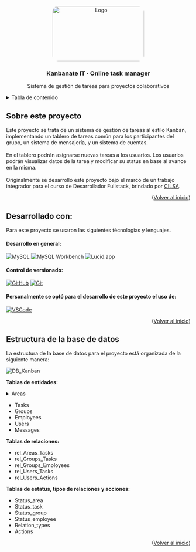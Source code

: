<!-- Improved compatibility of back to top link: See: https://github.com/othneildrew/Best-README-Template/pull/73 -->
<a id="readme-top"></a>

<!-- PROJECT LOGO -->
<br />
<div align="center">
  <a href="https://github.com/user-attachments/assets/825259a5-6541-41a5-bca8-17c579a46380">
    <img src="https://github.com/user-attachments/assets/825259a5-6541-41a5-bca8-17c579a46380" alt="Logo" width="250" height="150" style="border-radius:15px;">
  </a>

  <h3 align="center"> Kanbanate IT · Online task manager </h3>

  <p align="center">
    Sistema de gestión de tareas para proyectos colaborativos
    <br />
    <!--<a href="https://br1-o.github.io/bakery-store"><strong> Ver sitio en producción »</strong></a> -->
  </p>
</div>

<!-- TABLE OF CONTENTS -->
<details>
  <summary>Tabla de contenido </summary>
  <ol>
    <li><a href="#about"> Sobre el proyecto</a></li>
    <li><a href="#develop-with">Desarrollado con</a></li>
    <li><a href="#project-structure">Estructura del proyecto </a></li>
    <!--
    <li><a href="#design">Diseño </a></li>
    <li><a href="#preview">Vista previa </a></li>
    <li><a href="#getting-started"> Cómo instalarlo</a></li>
    -->
  </ol>
</details>


<a id="about"></a>
<!-- ABOUT THE PROJECT -->
## Sobre este proyecto

Este proyecto se trata de un sistema de gestión de tareas al estilo Kanban, implementando un tablero de tareas común para los participantes del grupo, un sistema de mensajería, y un sistema de cuentas.<br><br>
En el tablero podrán asignarse nuevas tareas a los usuarios. Los usuarios podrán visualizar datos de la tarea y modificar su status en base al avance en la misma.
<br><br>
Originalmente se desarrolló este proyecto bajo el marco de un trabajo integrador para el curso de Desarrollador Fullstack, brindado por [CILSA](https://www.cilsa.org/).

<p align="right">(<a href="#readme-top">Volver al inicio</a>)</p>

<a id="develop-with"></a>
## Desarrollado con:

Para este proyecto se usaron las siguientes técnologias y lenguajes<!-- y librerias:-->.

#### Desarrollo en general:

![MySQL](https://img.shields.io/badge/MySQL-4479A1?style=for-the-badge&logo=mysql&logoColor=white)
![MySQL Workbench](https://img.shields.io/badge/MySQL_Workbench-00758F?style=for-the-badge&logo=mysql&logoColor=white)
![Lucid.app](https://img.shields.io/badge/Lucid.app-FFAB00?style=for-the-badge&logo=data:image/svg+xml;base64,<BASE64_ENCODED_LOGO_HERE>&logoColor=white)

<!--#### Desarrollo en general:

* [![JavaScript][JavaScript.com]][JavaScript-url]
* [![CSS][CSS.com]][CSS-url]
* [![HTML][HTML.com]][HTML-url]
* [![Bootstrap][Bootstrap.com]][Bootstrap-url]

#### Librerias para funcionalidades:

[![AOS][AOS.com]][AOS-url]
[![SweetAlert][SweetAlert.com]][SweetAlert-url]
-->

#### Control de versionado: 
<!--y deploy de demo:-->

[![GitHub][GitHub.com]][GitHub-url]
[![Git][Git.com]][Git-url]
<!--
[![GitHub Pages][GitHubPages.com]][GitHubPages-url]
-->

#### Personalmente se optó para el desarrollo de este proyecto el uso de:

[![VSCode][VSCode.com]][VSCode-url]
<!-- [![LiveServer][LiveServer.com]][LiveServer-url] -->

<p align="right">(<a href="#readme-top">Volver al inicio</a>)</p>

<a id="project-structure"></a>
## Estructura de la base de datos

La estructura de la base de datos para el proyecto está organizada de la siguiente manera:

![DB_Kanban](https://github.com/user-attachments/assets/eddc9555-ab9f-497e-9324-99a7f53af68b)

**Tablas de entidades:**

<details>
  <summary> Areas </summary>
  <ul>
    <li>  
      Create:
      
      ```sh
      CREATE TABLE IF NOT EXISTS `Areas` (
        `id` INT auto_increment PRIMARY KEY,
        `name` VARCHAR(50) NOT NULL UNIQUE,
        `description` VARCHAR(100),
        `status` INT NOT NULL DEFAULT 1,
        FOREIGN KEY (`status`) REFERENCES `Status_area`(`id`),
        INDEX (`name`)
      );
      ```
  </li>
  <li>  
    Insert:  
      
      ```sh
      INSERT INTO `Areas`(`name`, `description`)
      VALUES 
        ('Producción','Creación de productos para la venta.'),
        ('Dirección','Controla todas las áreas de trabajo que se encuentran en la empresa.'),
        ('Administración','Encargada de la operación de la empresaa en sentido general, desde contrataciones, pagos a personal.'),
        ('Ventas', 'Distribuye los productos a cambio de dinero.'),
        ('Contabilidad', 'Llevan el registro contable de la actividad financiera de la empresa.');
      ```
  </li>
  <li>  
    Select - Join:
      
      ```sh
      SELECT g.id, a.name as 'area', s.name as 'status'
      FROM `Groups` as g
      JOIN Areas as a
      ON g.area = a.id
      JOIN Status_group as s
      ON g.status = s.id
      WHERE is_active = 1;
      ```
  </li>
</ul>
</details>

- Tasks
- Groups
- Employees
- Users
- Messages

**Tablas de relaciones:**
- rel_Areas_Tasks
- rel_Groups_Tasks
- rel_Groups_Employees
- rel_Users_Tasks
- rel_Users_Actions

**Tablas de estatus, tipos de relaciones y acciones:**
- Status_area
- Status_task
- Status_group
- Status_employee
- Relation_types
- Actions

<!--
```plaintext

└── 
    └── 
        └── 
            ├── 
            |    └── 
            ├── 
            |      └── 
            ├── 
            |  └── 
            |
            ├── 
            └── 
```
-->

<p align="right">(<a href="#readme-top">Volver al inicio</a>)</p>

<!--
<a id="design"></a>
## Diseño

## Paleta de colores

La paleta de colores usada para este proyecto fue:

![Main Color](https://img.shields.io/badge/Main%20Color-rgb(0%2C%200%2C%200)-black) <br>
![Secondary Color](https://img.shields.io/badge/Secondary%20Color-rgb(67%2C%2075%2C%2082)-darkgrey) <br>
![Font Primary Color](https://img.shields.io/badge/Font%20Primary%20Color-rgb(237%2C%20236%2C%20238)-lightgrey) <br>
![Font Secondary Color](https://img.shields.io/badge/Font%20Secondary%20Color-rgb(81%2C%2080%2C%2080)-grey) <br>
![Footer Background Color](https://img.shields.io/badge/Footer%20Background%20Color-rgb(17%2C%2017%2C%2017)-black) <br>

## Font

El font usado para este proyecto fue: 
* ![Font: Josefin Sans](https://img.shields.io/badge/Font-Josefin%20Sans-blue)

## Logotipo

El logo fue creado usando las herramientas de generación de imagenes de ![Gemini](https://img.shields.io/badge/Gemini-purple)

<a id="preview"></a>
## Vista previa

#### Pagina Principal (path: '/')

<a href="https://github.com/user-attachments/assets/60427fe9-9a30-4a34-8dad-bd6b9ce6b439" target="_blank">
  <img src="https://github.com/user-attachments/assets/60427fe9-9a30-4a34-8dad-bd6b9ce6b439" alt="documentation-main1" width="800"/>
</a>
<a href="https://github.com/user-attachments/assets/9d748898-bf71-4f81-aabf-661218c24f29" target="_blank">
  <img src="https://github.com/user-attachments/assets/9d748898-bf71-4f81-aabf-661218c24f29" alt="documentation-main2" width="800"/>
</a>

#### Tienda (path: '/#tienda')

<a href="https://github.com/user-attachments/assets/e15435fc-9514-49d5-b75f-a07d16e287f4" target="_blank">
  <img src="https://github.com/user-attachments/assets/e15435fc-9514-49d5-b75f-a07d16e287f4" alt="documentation-shop1" width="800"/>
</a>
<a href="https://github.com/user-attachments/assets/26a1b725-3d66-4b36-8d92-c443ba03805e" target="_blank">
  <img src="https://github.com/user-attachments/assets/26a1b725-3d66-4b36-8d92-c443ba03805e" alt="documentation-shop3" width="800"/>
</a>

#### Producto (path: '/#tienda/[categoria]/[nombre-del-producto]')

<a href="https://github.com/user-attachments/assets/167787e9-65dc-4f9e-9182-917a361a346e" target="_blank">
  <img src="https://github.com/user-attachments/assets/167787e9-65dc-4f9e-9182-917a361a346e" alt="documentation-producto1" width="800"/>
</a>
<a href="https://github.com/user-attachments/assets/43a9ccf5-4f4b-44f1-86c7-640481555d54" target="_blank">
  <img src="https://github.com/user-attachments/assets/43a9ccf5-4f4b-44f1-86c7-640481555d54" alt="documentation-producto2" width="800"/>
</a>

#### Contacto (path: '/#contacto')

<a href="https://github.com/user-attachments/assets/c1357b49-cb57-4be3-a15d-f7350ce04192" target="_blank">
  <img src="https://github.com/user-attachments/assets/c1357b49-cb57-4be3-a15d-f7350ce04192" alt="documentation-contact1" width="800"/>
</a>
<a href="https://github.com/user-attachments/assets/5299db71-c33f-4387-8c81-1558b19dbcf4" target="_blank">
  <img src="https://github.com/user-attachments/assets/5299db71-c33f-4387-8c81-1558b19dbcf4" alt="documentation-contact2" width="800"/>
</a>

#### No encontrado (path: '/[no-válido]')

<a href="https://github.com/user-attachments/assets/5f35193f-e7e0-4a9d-beb1-2af650cdef21" target="_blank">
  <img src="https://github.com/user-attachments/assets/5f35193f-e7e0-4a9d-beb1-2af650cdef21" alt="documentation-notFound" width="800"/>
</a>

<a id="getting-started"></a>
-->

<!-- GETTING STARTED -->
<!--
## Cómo comenzar a utilizarlo

Si se desea, se puede descargar este proyecto y usarlo de forma local siguiendo los siguientes pasos:

### Pre requisitos

No se requiere tener ningún tipo de software especial instalado, bastando con un simple navegador web. 
<br>
Aunque sí se recomienda el uso de algún IDE, programa especializado para facilitar el desarrollo y visualización de código.
<br>

### Instalación

A continuación se muestran los pasos a seguir para instalar este proyecto.

#### Usando Git

> 1. Navegar al directorio donde deseas instalar el proyecto
   ```sh
   cd /ruta/donde/deseas/instalar
   ```

> 2. Clonar el repositorio
   ```sh
   git clone https://github.com/Br1-O/bakery-store
   ```

 > 3. Navegar al directorio del proyecto
   ```sh
  cd bakery-store
   ```

> 4. Abrir el archivo index.html en tu navegador web preferido

#### Descarga manual desde Github

> 1. Descargar el archivo .zip desde GitHub: [Link de descarga](https://github.com/Br1-O/bakery-store/archive/refs/heads/main.zip)

> 2. Descomprimir el archivo .zip
   ```sh
   unzip bakery-store-main.zip
   ```

 > 3. Navegar al directorio donde fue descomprimido
   ```sh
  cd bakery-store-main
   ```
> 4. Abrir el archivo index.html en tu navegador web preferido

<p align="right">(<a href="#readme-top">Volver al inicio</a>)</p>

-->

<!-- MARKDOWN LINKS & IMAGES -->
<!-- https://www.markdownguide.org/basic-syntax/#reference-style-links -->
[contributors-shield]: https://img.shields.io/github/contributors/othneildrew/Best-README-Template.svg?style=for-the-badge
[contributors-url]: https://github.com/othneildrew/Best-README-Template/graphs/contributors
[forks-shield]: https://img.shields.io/github/forks/othneildrew/Best-README-Template.svg?style=for-the-badge
[forks-url]: https://github.com/othneildrew/Best-README-Template/network/members
[stars-shield]: https://img.shields.io/github/stars/othneildrew/Best-README-Template.svg?style=for-the-badge
[stars-url]: https://github.com/othneildrew/Best-README-Template/stargazers
[issues-shield]: https://img.shields.io/github/issues/othneildrew/Best-README-Template.svg?style=for-the-badge
[issues-url]: https://github.com/othneildrew/Best-README-Template/issues
[license-shield]: https://img.shields.io/github/license/othneildrew/Best-README-Template.svg?style=for-the-badge
[license-url]: https://github.com/othneildrew/Best-README-Template/blob/master/LICENSE.txt
[linkedin-shield]: https://img.shields.io/badge/-LinkedIn-black.svg?style=for-the-badge&logo=linkedin&colorB=555
[linkedin-url]: https://linkedin.com/in/othneildrew
[product-screenshot]: images/screenshot.png

[JavaScript.com]: https://img.shields.io/badge/JavaScript-F7DF1E?logo=javascript&logoColor=white&style=for-the-badge
[JavaScript-url]: https://developer.mozilla.org/en-US/docs/Web/JavaScript

[CSS.com]: https://img.shields.io/badge/CSS-1572B6?logo=css3&logoColor=white&style=for-the-badge
[CSS-url]: https://developer.mozilla.org/en-US/docs/Web/CSS

[HTML.com]: https://img.shields.io/badge/HTML-E34F26?logo=html5&logoColor=white&style=for-the-badge
[HTML-url]: https://developer.mozilla.org/en-US/docs/Web/HTML

[Bootstrap.com]: https://img.shields.io/badge/Bootstrap-563D7C?logo=bootstrap&logoColor=white&style=for-the-badge
[Bootstrap-url]: https://getbootstrap.com

[AOS.com]: https://img.shields.io/badge/AOS-000000?logo=aos&logoColor=white&style=for-the-badge
[AOS-url]: https://michalsnik.github.io/aos/

[SweetAlert.com]: https://img.shields.io/badge/SweetAlert-0078D7?logo=sweetalert&logoColor=white&style=for-the-badge
[SweetAlert-url]: https://sweetalert.js.org/

[GitHub.com]: https://img.shields.io/badge/GitHub-181717?logo=github&logoColor=white&style=for-the-badge
[GitHub-url]: https://github.com/

[Git.com]: https://img.shields.io/badge/Git-F05032?logo=git&logoColor=white&style=for-the-badge
[Git-url]: https://git-scm.com/

[GitHubPages.com]: https://img.shields.io/badge/GitHub_Pages-222?logo=github&logoColor=white&style=for-the-badge
[GitHubPages-url]: https://pages.github.com/

[VSCode.com]: https://img.shields.io/badge/VSCode-007ACC?logo=visual-studio-code&logoColor=white&style=for-the-badge
[VSCode-url]: https://code.visualstudio.com/

[LiveServer.com]: https://img.shields.io/badge/LiveServer-4993CD?logo=visual-studio-code&logoColor=white&style=for-the-badge
[LiveServer-url]: https://marketplace.visualstudio.com/items?itemName=ritwickdey.LiveServer
